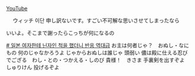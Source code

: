 [YouTube](https://www.youtube.com/@doraidesu)

　
ウィッチ 이단
申し訳ないです。すごい不可解な思いさせてしまったなら

いいよ。そこまで謝ったらこっちが何になるの

[# 일본 여자한테 닌자인 척을 했더니 반응 역대급](https://www.youtube.com/watch?v=SUBQC_ZWEKk)
お主は何者じゃ？　おぬし・なにもの
何のじゃなかろうよ
じゃからおぬしは誰じゃ
頭弱い
儂は殿に仕える忍びでござる　わし・との・つかえる・しのび
貴様！　きさま
手裏剣を出すぞよ　しゅりけん
投げるぞよ